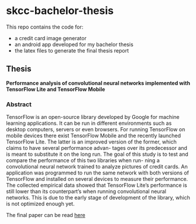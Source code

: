 #  skcc-bachelor-thesis #


This repo contains the code for:
- a credit card image generator
- an android app developed for my bachelor thesis
- the latex files to generate the final thesis report

## Thesis
**Performance analysis of convolutional neural networks implemented with TensorFlow Lite and TensorFlow Mobile** 

### Abstract
TensorFlow is an open-source library developed by Google for machine learning applications. It can be run in different environments such as desktop computers, servers or even browsers. For running TensorFlow on mobile devices there exist TensorFlow Mobile and the recently launched TensorFlow Lite. The latter is an improved version of the former, which claims to have several performance advan- tages over its predecessor and is meant to substitute it on the long run. The goal of this study is to test and compare the performance of this two libraries when run- ning a convolutional neural network trained to analyze pictures of credit cards. An application was programmed to run the same network with both versions of TensorFlow and installed on several devices to measure their performance. The collected empirical data showed that TensorFlow Lite’s performance is still lower than its counterpart’s when running convolutional neural networks. This is due to the early stage of development of the library, which is not optimized enough yet.

The final paper can be read [here](https://github.com/juanluisrto/skcc-bachelor-thesis/blob/master/thesis/main.pdf)

